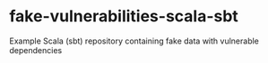 # fake-vulnerabilities-scala-sbt
Example Scala (sbt) repository containing fake data with vulnerable dependencies
